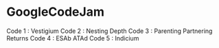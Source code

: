 # GoogleCodeJam
Code 1 : Vestigium
Code 2 : Nesting Depth
Code 3 : Parenting Partnering Returns
Code 4 : ESAb ATAd
Code 5 : Indicium

